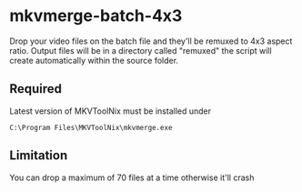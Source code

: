 # mkvmerge-batch-4x3
Drop your video files on the batch file and they'll be remuxed to 4x3 aspect ratio. Output files will be in a directory called "remuxed" the script will create automatically within the source folder.

## Required
Latest version of MKVToolNix must be installed under

```C:\Program Files\MKVToolNix\mkvmerge.exe```

## Limitation
You can drop a maximum of 70 files at a time otherwise it'll crash
